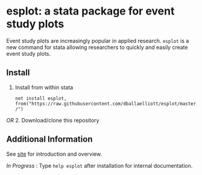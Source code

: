 # esplot: a stata package for event study plots

Event study plots are increasingly popular in applied research. `esplot` is a new command for stata allowing researchers to quickly and easily create event study plots.

## Install

1. Install from within stata

   `net install esplot, from("https://raw.githubusercontent.com/dballaelliott/esplot/master/")`

*OR* 2. Download/clone this repository

## Additional Information

See [site](https://dballaelliott.github.io/esplot) for introduction and overview. 

*In Progress* : Type `help esplot` after installation for internal documentation.
